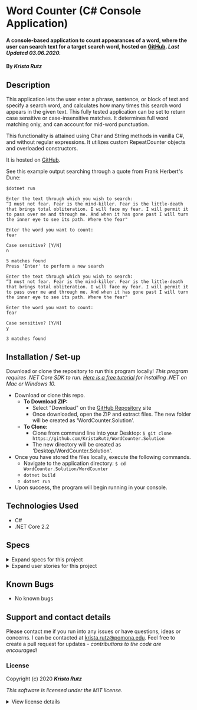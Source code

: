 # Word Counter (C# Console Application)

#### A console-based application to count appearances of a word, where the user can search text for a target search word, hosted on [GitHub](https://github.com/KristaRutz/WordCounter.Solution). _Last Updated 03.06.2020._

#### By _**Krista Rutz**_

## Description

This application lets the user enter a phrase, sentence, or block of text and specify a search word, and calculates how many times this search word appears in the given text. This fully tested application can be set to return case sensitive or case-insensitive matches. It determines full word matching only, and can account for mid-word punctuation.

This functionality is attained using Char and String methods in vanilla C#, and without regular expressions. It utilizes custom RepeatCounter objects and overloaded constructors.

It is hosted on [GitHub](https://github.com/KristaRutz/WordCounter.Solution).

See this example output searching through a quote from Frank Herbert's Dune:

```
$dotnet run

Enter the text through which you wish to search:
“I must not fear. Fear is the mind-killer. Fear is the little-death that brings total obliteration. I will face my fear. I will permit it to pass over me and through me. And when it has gone past I will turn the inner eye to see its path. Where the fear"

Enter the word you want to count:
fear

Case sensitive? [Y/N]
n

5 matches found
Press 'Enter' to perform a new search

Enter the text through which you wish to search:
“I must not fear. Fear is the mind-killer. Fear is the little-death that brings total obliteration. I will face my fear. I will permit it to pass over me and through me. And when it has gone past I will turn the inner eye to see its path. Where the fear"

Enter the word you want to count:
fear

Case sensitive? [Y/N]
y

3 matches found

```

## Installation / Set-up

Download or clone the repository to run this program locally! _This program requires .NET Core SDK to run. [Here is a free tutorial](https://www.learnhowtoprogram.com/c-and-net/getting-started-with-c/installing-c-and-net) for installing .NET on Mac or Windows 10._

- Download or clone this repo.
  - **To Download ZIP:**
    - Select "Download" on the [GitHub Repository](https://github.com/KristaRutz/WordCounter.Solution) site
    - Once downloaded, open the ZIP and extract files. The new folder will be created as 'WordCounter.Solution'.
  - **To Clone:**
    - Clone from command line into your Desktop: `$ git clone https://github.com/KristaRutz/WordCounter.Solution`
    - The new directory will be created as 'Desktop/WordCounter.Solution'.
- Once you have stored the files locally, execute the following commands.
  - Navigate to the application directory: `$ cd WordCounter.Solution/WordCounter`
  - `dotnet build`
  - `dotnet run`
- Upon success, the program will begin running in your console.

## Technologies Used

- C#
- .NET Core 2.2

## Specs

<details>
  <summary>Expand specs for this project</summary>

- [x] **Spec:** The file structure will be as shown:
      Solution Name: WordCounter.Solution
      ├──Project Name: WordCounter
      └── Test Project Name: WordCounter.Tests

- [x] **Spec:** When viewing the project on GitHub, WordCounter, WordCounter.Tests, and README.md should be visible at the top level of the repository.

- [x] **Spec:** The following specs have tests associated with them.

- [x] **Spec:** There is a class called RepeatCounter.

- [x] **Spec:** The program collects an empty word input and checks how frequently that full word appears in an inputted sentence, then returns the number.

  - Input: "", "test"
  - Output: 0; // Not a word error.

- [x] **Spec:** The program collects a single word input and checks how frequently that full word appears in an empty string, then returns the number.

  - Input: "test", ""
  - Output: 0 matches;

- [x] **Spec:** The program collects a single word input and checks how frequently that full word appears in an inputted single word, then returns the number.

  - Input: "test", "test"
  - Output: 1;

- [x] **Spec:** The program collects a single word input and checks how frequently that full word appears in a string of only that word, then returns the number.

  - Input: "test", "test test test"
  - Output: 3;

- [x] **Spec:** The program collects a single word input and checks how frequently that full word appears in a string, then returns the number.

  - Input: "test", "this test is a test"
  - Output: 2;

- [x] **Spec:** The program checks for full word matches only (case sensitive).

  - Input: "test", "this **test** is still **test**ing"
  - Output: 1;

- [x] **Spec:** The program can find words separated at spaces, beginning and end of string, or with punctuation attached.
  - Input: "test", "this test is a 'test.'"
  - Output: 2;

</details>
<details>
  <summary>Expand user stories for this project</summary>

| As a _User-Type_,    | I want...                                                            | so that...                                               |
| :------------------- | :------------------------------------------------------------------- | :------------------------------------------------------- |
| As a writer          | I want to know how many times I've typed a given word                | so that I can see the relative frequency of a given word |
| As an editor         | I want to know how often a word appears                              | so that I can make sure to edit all mentions of the word |
| As the app developer | I want the user to input whether or not the search is case-sensitive | so that the user can be satisfied with their output      |

</details>

## Known Bugs

- No known bugs

## Support and contact details

Please contact me if you run into any issues or have questions, ideas or concerns. I can be contacted at <krista.rutz@pomona.edu>. Feel free to create a pull request for updates - _contributions to the code are encouraged!_

### License

Copyright (c) 2020 **_Krista Rutz_**

_This software is licensed under the MIT license._

<details>
  <summary>View license details</summary>

Permission is hereby granted, free of charge, to any person obtaining a copy of this software and associated documentation files (the "Software"), to deal in the Software without restriction, including without limitation the rights to use, copy, modify, merge, publish, distribute, sublicense, and/or sell copies of the Software, and to permit persons to whom the Software is furnished to do so, subject to the following conditions:

The above copyright notice and this permission notice shall be included in all copies or substantial portions of the Software.

THE SOFTWARE IS PROVIDED "AS IS", WITHOUT WARRANTY OF ANY KIND, EXPRESS OR IMPLIED, INCLUDING BUT NOT LIMITED TO THE WARRANTIES OF MERCHANTABILITY, FITNESS FOR A PARTICULAR PURPOSE AND NONINFRINGEMENT. IN NO EVENT SHALL THE AUTHORS OR COPYRIGHT HOLDERS BE LIABLE FOR ANY CLAIM, DAMAGES OR OTHER LIABILITY, WHETHER IN AN ACTION OF CONTRACT, TORT OR OTHERWISE, ARISING FROM, OUT OF OR IN CONNECTION WITH THE SOFTWARE OR THE USE OR OTHER DEALINGS IN THE SOFTWARE.

</details>
